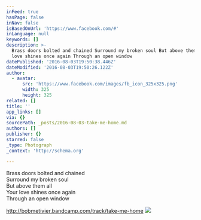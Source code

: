 ```yaml
---
inFeed: true
hasPage: false
inNav: false
isBasedOnUrl: 'https://www.facebook.com/#'
inLanguage: null
keywords: []
description: >-
  Brass doors bolted and chained Surround my broken soul But above them all Your
  love shines once again Through an open window
datePublished: '2016-08-03T19:50:38.446Z'
dateModified: '2016-08-03T19:50:26.122Z'
author:
  - avatar:
      src: 'https://www.facebook.com/images/fb_icon_325x325.png'
      width: 325
      height: 325
related: []
title: ''
app_links: []
via: {}
sourcePath: _posts/2016-08-03-take-me-home.md
authors: []
publisher: {}
starred: false
_type: Photograph
_context: 'http://schema.org'

---
```

Brass doors bolted and chained  
Surround my broken soul  
But above them all  
Your love shines once again  
Through an open window

http://bobmetivier.bandcamp.com/track/take-me-home
![](https://the-grid-user-content.s3-us-west-2.amazonaws.com/6d79305b-bce3-4dc8-bf64-3ffc25f8374e.jpg)